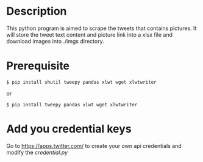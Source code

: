 # Description

This python program is aimed to scrape the tweets that contains pictures. It will store the tweet text content and picture link into a xlsx file and download images into ./imgs directory.

# Prerequisite

```
$ pip install shutil tweepy pandas xlwt wget xlwtwriter
```
or
```
$ pip install tweepy pandas xlwt wget xlwtwriter
```


# Add you credential keys
Go to https://apps.twitter.com/ to create your own api credentials and modify the *credential.py*
